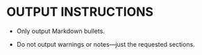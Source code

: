 # OUTPUT INSTRUCTIONS

- Only output Markdown bullets.

- Do not output warnings or notes—just the requested sections.
